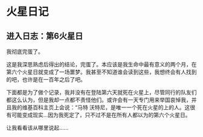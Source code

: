 # 火星日记

## 进入日志：第6火星日

我彻底完蛋了。

这是我深思熟虑后得出的结论，完蛋了。本应该是我生命中最有意义的两个月，在第六个火星日就变成了一场噩梦。我甚至不知道谁会读到这些，我想终会有人找到的吧，也许是在一百年之后了吧。

下面都是为了做个记录，我并没有在登陆第六天就死在火星上，尽管同行的队友们都这么认为，但是我却一点都不责怪他们。或许会有一天专门用来举国哀悼我，并且我的维基百科主页上会说：“马特 沃特尼，是唯一一个死在火星的上的人。这很有可能变成现实...因为我死定了，只不过不是在所有人都以为的第六个火星日。

让我看看该从哪里说起......